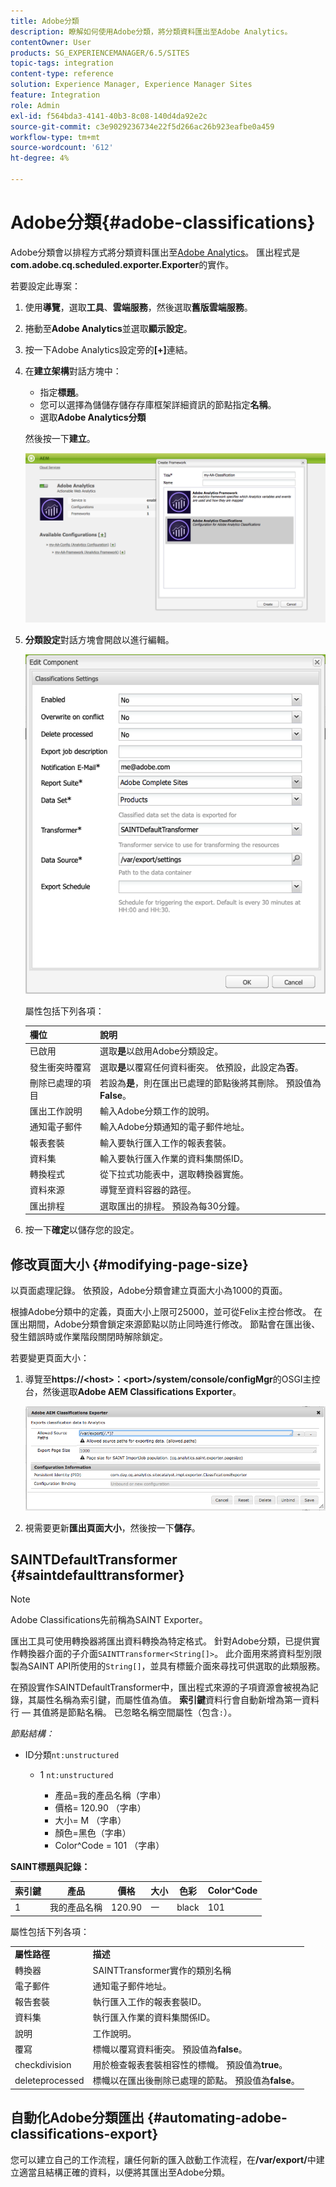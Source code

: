 ```yaml
---
title: Adobe分類
description: 瞭解如何使用Adobe分類，將分類資料匯出至Adobe Analytics。
contentOwner: User
products: SG_EXPERIENCEMANAGER/6.5/SITES
topic-tags: integration
content-type: reference
solution: Experience Manager, Experience Manager Sites
feature: Integration
role: Admin
exl-id: f564bda3-4141-40b3-8c08-140d4da92e2c
source-git-commit: c3e9029236734e22f5d266ac26b923eafbe0a459
workflow-type: tm+mt
source-wordcount: '612'
ht-degree: 4%

---
```


# Adobe分類{#adobe-classifications}

Adobe分類會以排程方式將分類資料匯出至[Adobe Analytics](/help/sites-administering/adobeanalytics.md)。 匯出程式是&#x200B;**com.adobe.cq.scheduled.exporter.Exporter**&#x200B;的實作。

若要設定此專案：

1. 使用&#x200B;**導覽**，選取&#x200B;**工具**、**雲端服務**，然後選取&#x200B;**舊版雲端服務**。
1. 捲動至&#x200B;**Adobe Analytics**&#x200B;並選取&#x200B;**顯示設定**。
1. 按一下Adobe Analytics設定旁的&#x200B;**[+]**&#x200B;連結。

1. 在&#x200B;**建立架構**&#x200B;對話方塊中：

   * 指定&#x200B;**標題**。
   * 您可以選擇為儲儲存儲存存庫框架詳細資訊的節點指定&#x200B;**名稱**。
   * 選取&#x200B;**Adobe Analytics分類**

   然後按一下&#x200B;**建立**。

   ![建立框架對話方塊](assets/aa-25.png)

1. **分類設定**&#x200B;對話方塊會開啟以進行編輯。

   ![分類設定對話方塊](assets/aa-classifications-settings.png)

   屬性包括下列各項：

   | **欄位** | **說明** |
   |---|---|
   | 已啟用 | 選取&#x200B;**是**&#x200B;以啟用Adobe分類設定。 |
   | 發生衝突時覆寫 | 選取&#x200B;**是**&#x200B;以覆寫任何資料衝突。 依預設，此設定為&#x200B;**否**。 |
   | 刪除已處理的項目 | 若設為&#x200B;**是**，則在匯出已處理的節點後將其刪除。 預設值為&#x200B;**False**。 |
   | 匯出工作說明 | 輸入Adobe分類工作的說明。 |
   | 通知電子郵件 | 輸入Adobe分類通知的電子郵件地址。 |
   | 報表套裝 | 輸入要執行匯入工作的報表套裝。 |
   | 資料集 | 輸入要執行匯入作業的資料集關係ID。 |
   | 轉換程式 | 從下拉式功能表中，選取轉換器實施。 |
   | 資料來源 | 導覽至資料容器的路徑。 |
   | 匯出排程 | 選取匯出的排程。 預設為每30分鐘。 |

1. 按一下&#x200B;**確定**&#x200B;以儲存您的設定。

## 修改頁面大小 {#modifying-page-size}

以頁面處理記錄。 依預設，Adobe分類會建立頁面大小為1000的頁面。

根據Adobe分類中的定義，頁面大小上限可25000，並可從Felix主控台修改。 在匯出期間，Adobe分類會鎖定來源節點以防止同時進行修改。 節點會在匯出後、發生錯誤時或作業階段關閉時解除鎖定。

若要變更頁面大小：

1. 導覽至&#x200B;**https://&lt;host>：&lt;port>/system/console/configMgr**&#x200B;的OSGI主控台，然後選取&#x200B;**Adobe AEM Classifications Exporter**。

   ![aa-26](assets/aa-26.png)

1. 視需要更新&#x200B;**匯出頁面大小**，然後按一下&#x200B;**儲存**。

## SAINTDefaultTransformer {#saintdefaulttransformer}

>[!NOTE]
>
>Adobe Classifications先前稱為SAINT Exporter。

匯出工具可使用轉換器將匯出資料轉換為特定格式。 針對Adobe分類，已提供實作轉換器介面的子介面`SAINTTransformer<String[]>`。 此介面用來將資料型別限製為SAINT API所使用的`String[]`，並具有標籤介面來尋找可供選取的此類服務。

在預設實作SAINTDefaultTransformer中，匯出程式來源的子項資源會被視為記錄，其屬性名稱為索引鍵，而屬性值為值。 **索引鍵**&#x200B;資料行會自動新增為第一資料行 — 其值將是節點名稱。 已忽略名稱空間屬性（包含`:`）。

*節點結構：*

* ID分類`nt:unstructured`

   * 1 `nt:unstructured`

      * 產品=我的產品名稱（字串）
      * 價格= 120.90 （字串）
      * 大小= M （字串）
      * 顏色=黑色（字串）
      * Color^Code = 101 （字串）

**SAINT標題與記錄：**

| **索引鍵** | **產品** | **價格** | **大小** | **色彩** | **Color^Code** |
|---|---|---|---|---|---|
| 1 | 我的產品名稱 | 120.90 | 一 | black | 101 |

屬性包括下列各項：

<table>
 <tbody>
  <tr>
   <td><strong>屬性路徑</strong></td>
   <td><strong>描述</strong></td>
  </tr>
  <tr>
   <td>轉換器</td>
   <td>SAINTTransformer實作的類別名稱</td>
  </tr>
  <tr>
   <td>電子郵件</td>
   <td>通知電子郵件地址。</td>
  </tr>
  <tr>
   <td>報告套裝</td>
   <td>執行匯入工作的報表套裝ID。 </td>
  </tr>
  <tr>
   <td>資料集</td>
   <td>執行匯入作業的資料集關係ID。 </td>
  </tr>
  <tr>
   <td>說明</td>
   <td>工作說明。<br /> </td>
  </tr>
  <tr>
   <td>覆寫</td>
   <td>標幟以覆寫資料衝突。 預設值為<strong>false</strong>。</td>
  </tr>
  <tr>
   <td>checkdivision</td>
   <td>用於檢查報表套裝相容性的標幟。 預設值為<strong>true</strong>。</td>
  </tr>
  <tr>
   <td>deleteprocessed</td>
   <td>標幟以在匯出後刪除已處理的節點。 預設值為<strong>false</strong>。</td>
  </tr>
 </tbody>
</table>

## 自動化Adobe分類匯出 {#automating-adobe-classifications-export}

您可以建立自己的工作流程，讓任何新的匯入啟動工作流程，在&#x200B;**/var/export/**&#x200B;中建立適當且結構正確的資料，以便將其匯出至Adobe分類。
